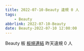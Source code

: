 ```yaml
---
title: 2022-07-10-Beauty 違規 0 人
tags:
    - Beauty
abbrlink: 2022-07-10-Beauty
date: Beauty-2022-07-10 12:00:00
---
```

Beauty 板 [板規連結](https://www.ptt.cc/bbs/Beauty/M.1630069980.A.84B.html)
昨天違規 0 人
